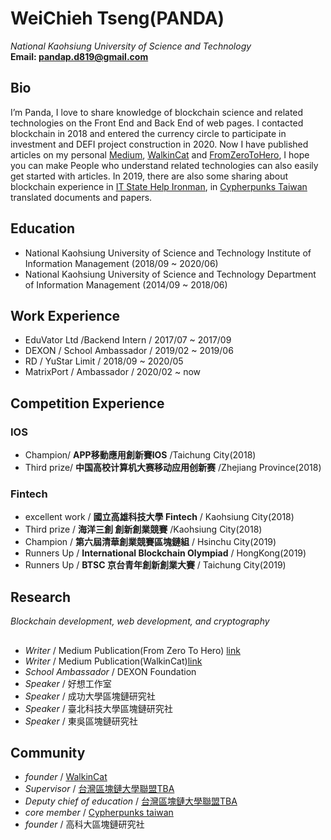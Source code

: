 # WeiChieh Tseng(PANDA)
*National Kaohsiung University of Science and Technology*  
**Email: pandap.d819@gmail.com**  

## Bio

I’m Panda, I love to share knowledge of blockchain science and related technologies on the Front End and Back End of web pages. I contacted blockchain in 2018 and entered the currency circle to participate in investment and DEFI project construction in 2020. Now I have published articles on my personal [Medium](https://medium.com/@kiss851990), [WalkinCat](https://medium.com/walkincat) and [FromZeroToHero](https://fzth-blockchain.github.io/fzth/), I hope you can make People who understand related technologies can also easily get started with articles. In 2019, there are also some sharing about blockchain experience in [IT State Help Ironman](https://ithelp.ithome.com.tw/users/20118325/ironman/2618), in [Cypherpunks Taiwan](https://github.com/cypherpunks-core) translated documents and papers.

## Education
- National Kaohsiung University of Science and Technology Institute of Information Management (2018/09 ~ 2020/06)
- National Kaohsiung University of Science and Technology Department of Information Management (2014/09 ~ 2018/06)

## Work Experience
- EduVator Ltd /Backend Intern / 2017/07 ~ 2017/09
- DEXON / School Ambassador / 2019/02 ~ 2019/06
- RD / YuStar Limit / 2018/09 ~ 2020/05
- MatrixPort / Ambassador / 2020/02 ~ now

## Competition Experience

### IOS 
- Champion/ **APP移動應用創新賽IOS** /Taichung City(2018)
- Third prize/ **中国高校计算机大赛移动应用创新赛** /Zhejiang Province(2018)

### Fintech 
- excellent work / **國立高雄科技大學 Fintech** / Kaohsiung City(2018)
- Third prize / **海洋三創 創新創業競賽** /Kaohsiung City(2018)
- Champion / **第六屆清華創業競賽區塊鏈組** / Hsinchu City(2019)
- Runners Up / **International Blockchain Olympiad** / HongKong(2019)
- Runners Up / **BTSC 京台青年創新創業大賽** / Taichung City(2019)

## Research
*Blockchain development, web development, and cryptography*

## 
- *Writer* / Medium Publication(From Zero To Hero) [link](https://medium.com/open-coding-style)
- *Writer* / Medium Publication(WalkinCat)[link](https://medium.com/walkincat)
- *School Ambassador* / DEXON Foundation
- *Speaker* / 好想工作室
- *Speaker* / 成功大學區塊鏈研究社
- *Speaker* / 臺北科技大學區塊鏈研究社
- *Speaker* / 東吳區塊鏈研究社

## Community
- *founder* / [WalkinCat](https://t.me/joinchat/IPlUvBkLbCYj8brsZYKs9Q) 
- *Supervisor* / [台灣區塊鏈大學聯盟TBA](https://www.facebook.com/TaiwanBlockchainAcademia/)
- *Deputy chief of education* / [台灣區塊鏈大學聯盟TBA](https://www.facebook.com/TaiwanBlockchainAcademia/)
- *core member* / [Cypherpunks taiwan](https://github.com/cypherpunks-core) 
- *founder* / 高科大區塊鏈研究社

